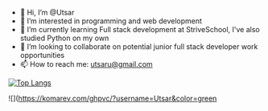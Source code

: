 - 👋 Hi, I’m @Utsar
- 👀 I’m interested in programming and web development
- 🌱 I’m currently learning Full stack development at StriveSchool, I've also studied Python on my own
- 💞️ I’m looking to collaborate on potential junior full stack developer work opportunities
- 📫 How to reach me: utsaru@gmail.com

[![Top Langs](https://github-readme-stats.vercel.app/api/top-langs/?username=Utsar&langs_count=8&layout=compact&show_icons=true&theme=radical)](https://github.com/Utsar/github-readme-stats)

![](https://komarev.com/ghpvc/?username=Utsar&color=green
<!---
Utsar/Utsar is a ✨ special ✨ repository because its `README.md` (this file) appears on your GitHub profile.
You can click the Preview link to take a look at your changes.
--->
